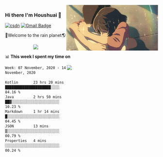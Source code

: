 <img  align='right' height="150" src="https://github.com/LikeRainDay/LikeRainDay/blob/master/pic/img_rain_1.gif?raw=true">



### Hi there I'm Houshuai :lemon:

[![csdn](https://img.shields.io/badge/-csdn-c14438?style=flat-square&logo=c&logoColor=white)](https://blog.csdn.net/qq_15807167)
[![Gmail Badge](https://img.shields.io/badge/-gmail-c14438?style=flat-square&logo=Gmail&logoColor=white&link=mailto:houshuai0816@gmail.com)](mailto:houshuai0816@gmail.com)

🚀Welcome to the rain planet🌎

<center>
<img align='center'  src="https://source.unsplash.com/random/1200x600">
</center>

📊 **This week I spent my time on**

<img align='right'   width="300" src="https://github-readme-stats.vercel.app/api?username=LikeRainDay&show_icons=true&title_color=fff&icon_color=79ff97&text_color=9f9f9f&bg_color=151515">

<!--START_SECTION:waka-->
```text
Week: 07 November, 2020 - 14 November, 2020

Kotlin       23 hrs 20 mins  █████████████████████░░░░   84.16 % 
Java         2 hrs 50 mins   ██▓░░░░░░░░░░░░░░░░░░░░░░   10.23 % 
Markdown     1 hr 14 mins    █░░░░░░░░░░░░░░░░░░░░░░░░   04.45 % 
JSON         13 mins         ▒░░░░░░░░░░░░░░░░░░░░░░░░   00.79 % 
Properties   4 mins          ░░░░░░░░░░░░░░░░░░░░░░░░░   00.24 % 
```
<!--END_SECTION:waka-->
